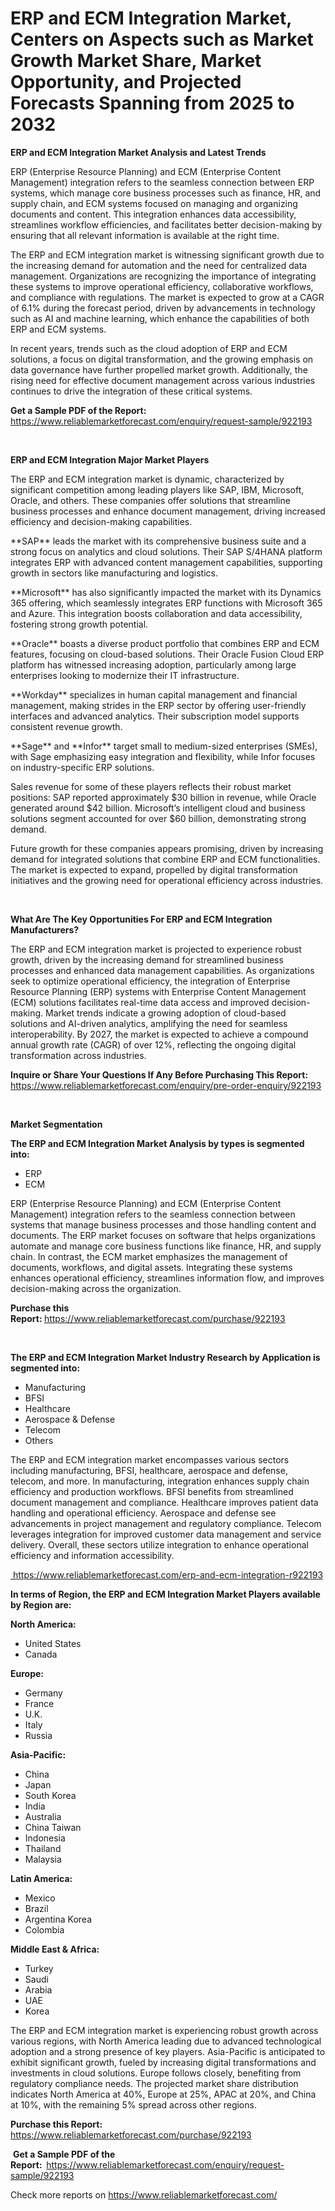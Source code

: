 <p><h1>ERP and ECM Integration Market, Centers on Aspects such as Market Growth Market Share, Market Opportunity, and Projected Forecasts Spanning from 2025 to 2032</h1></p><p><strong>ERP and ECM Integration Market Analysis and Latest Trends</strong></p>
<p><p>ERP (Enterprise Resource Planning) and ECM (Enterprise Content Management) integration refers to the seamless connection between ERP systems, which manage core business processes such as finance, HR, and supply chain, and ECM systems focused on managing and organizing documents and content. This integration enhances data accessibility, streamlines workflow efficiencies, and facilitates better decision-making by ensuring that all relevant information is available at the right time.</p><p>The ERP and ECM integration market is witnessing significant growth due to the increasing demand for automation and the need for centralized data management. Organizations are recognizing the importance of integrating these systems to improve operational efficiency, collaborative workflows, and compliance with regulations. The market is expected to grow at a CAGR of 6.1% during the forecast period, driven by advancements in technology such as AI and machine learning, which enhance the capabilities of both ERP and ECM systems.</p><p>In recent years, trends such as the cloud adoption of ERP and ECM solutions, a focus on digital transformation, and the growing emphasis on data governance have further propelled market growth. Additionally, the rising need for effective document management across various industries continues to drive the integration of these critical systems.</p></p>
<p><strong>Get a Sample PDF of the Report:&nbsp;</strong> <a href="https://www.reliablemarketforecast.com/enquiry/request-sample/922193?utm_campaign=3049&utm_medium=2&utm_source=Github&utm_content=ia&utm_term=07032025&utm_id=erp-and-ecm-integration">https://www.reliablemarketforecast.com/enquiry/request-sample/922193</a></p>
<p>&nbsp;</p>
<p><strong>ERP and ECM Integration Major Market Players</strong></p>
<p><p>The ERP and ECM integration market is dynamic, characterized by significant competition among leading players like SAP, IBM, Microsoft, Oracle, and others. These companies offer solutions that streamline business processes and enhance document management, driving increased efficiency and decision-making capabilities.</p><p>**SAP** leads the market with its comprehensive business suite and a strong focus on analytics and cloud solutions. Their SAP S/4HANA platform integrates ERP with advanced content management capabilities, supporting growth in sectors like manufacturing and logistics.</p><p>**Microsoft** has also significantly impacted the market with its Dynamics 365 offering, which seamlessly integrates ERP functions with Microsoft 365 and Azure. This integration boosts collaboration and data accessibility, fostering strong growth potential.</p><p>**Oracle** boasts a diverse product portfolio that combines ERP and ECM features, focusing on cloud-based solutions. Their Oracle Fusion Cloud ERP platform has witnessed increasing adoption, particularly among large enterprises looking to modernize their IT infrastructure.</p><p>**Workday** specializes in human capital management and financial management, making strides in the ERP sector by offering user-friendly interfaces and advanced analytics. Their subscription model supports consistent revenue growth.</p><p>**Sage** and **Infor** target small to medium-sized enterprises (SMEs), with Sage emphasizing easy integration and flexibility, while Infor focuses on industry-specific ERP solutions.</p><p>Sales revenue for some of these players reflects their robust market positions: SAP reported approximately $30 billion in revenue, while Oracle generated around $42 billion. Microsoft’s intelligent cloud and business solutions segment accounted for over $60 billion, demonstrating strong demand.</p><p>Future growth for these companies appears promising, driven by increasing demand for integrated solutions that combine ERP and ECM functionalities. The market is expected to expand, propelled by digital transformation initiatives and the growing need for operational efficiency across industries.</p></p>
<p>&nbsp;</p>
<p><strong>What Are The Key Opportunities For ERP and ECM Integration Manufacturers?</strong></p>
<p><p>The ERP and ECM integration market is projected to experience robust growth, driven by the increasing demand for streamlined business processes and enhanced data management capabilities. As organizations seek to optimize operational efficiency, the integration of Enterprise Resource Planning (ERP) systems with Enterprise Content Management (ECM) solutions facilitates real-time data access and improved decision-making. Market trends indicate a growing adoption of cloud-based solutions and AI-driven analytics, amplifying the need for seamless interoperability. By 2027, the market is expected to achieve a compound annual growth rate (CAGR) of over 12%, reflecting the ongoing digital transformation across industries.</p></p>
<p><strong>Inquire or Share Your Questions If Any Before Purchasing This Report:</strong> <a href="https://www.reliablemarketforecast.com/enquiry/pre-order-enquiry/922193?utm_campaign=3049&utm_medium=2&utm_source=Github&utm_content=ia&utm_term=07032025&utm_id=erp-and-ecm-integration">https://www.reliablemarketforecast.com/enquiry/pre-order-enquiry/922193</a></p>
<p>&nbsp;</p>
<p><strong>Market Segmentation</strong></p>
<p><strong>The ERP and ECM Integration Market Analysis by types is segmented into:</strong></p>
<p><ul><li>ERP</li><li>ECM</li></ul></p>
<p><p>ERP (Enterprise Resource Planning) and ECM (Enterprise Content Management) integration refers to the seamless connection between systems that manage business processes and those handling content and documents. The ERP market focuses on software that helps organizations automate and manage core business functions like finance, HR, and supply chain. In contrast, the ECM market emphasizes the management of documents, workflows, and digital assets. Integrating these systems enhances operational efficiency, streamlines information flow, and improves decision-making across the organization.</p></p>
<p><strong>Purchase this Report:&nbsp;</strong><a href="https://www.reliablemarketforecast.com/purchase/922193?utm_campaign=3049&utm_medium=2&utm_source=Github&utm_content=ia&utm_term=07032025&utm_id=erp-and-ecm-integration">https://www.reliablemarketforecast.com/purchase/922193</a></p>
<p>&nbsp;</p>
<p><strong>The ERP and ECM Integration Market Industry Research by Application is segmented into:</strong></p>
<p><ul><li>Manufacturing</li><li>BFSI</li><li>Healthcare</li><li>Aerospace & Defense</li><li>Telecom</li><li>Others</li></ul></p>
<p><p>The ERP and ECM integration market encompasses various sectors including manufacturing, BFSI, healthcare, aerospace and defense, telecom, and more. In manufacturing, integration enhances supply chain efficiency and production workflows. BFSI benefits from streamlined document management and compliance. Healthcare improves patient data handling and operational efficiency. Aerospace and defense see advancements in project management and regulatory compliance. Telecom leverages integration for improved customer data management and service delivery. Overall, these sectors utilize integration to enhance operational efficiency and information accessibility.</p></p>
<p><a href="https://www.reliablemarketforecast.com/erp-and-ecm-integration-r922193?utm_campaign=3049&utm_medium=2&utm_source=Github&utm_content=ia&utm_term=07032025&utm_id=erp-and-ecm-integration">&nbsp;https://www.reliablemarketforecast.com/erp-and-ecm-integration-r922193</a></p>
<p><strong>In terms of Region, the ERP and ECM Integration Market Players available by Region are:</strong></p>
<p>
    <p> <strong> North America: </strong>
        <ul>
            <li>United States</li>
            <li>Canada</li>
        </ul>
        </p> 
    <p> <strong> Europe: </strong>
        <ul>
            <li>Germany</li>
            <li>France</li>
            <li>U.K.</li>
            <li>Italy</li>
            <li>Russia</li>
        </ul>
        </p> 
    <p> <strong> Asia-Pacific: </strong>
        <ul>
            <li>China</li>
            <li>Japan</li>
            <li>South Korea</li>
            <li>India</li>
            <li>Australia</li>
            <li>China Taiwan</li>
            <li>Indonesia</li>
            <li>Thailand</li>
            <li>Malaysia</li>
        </ul>
        </p> 
    <p> <strong> Latin America: </strong>
        <ul>
            <li>Mexico</li>
            <li>Brazil</li>
            <li>Argentina Korea</li>
            <li>Colombia</li>
        </ul>
        </p> 
    <p> <strong> Middle East & Africa: </strong>
        <ul>
            <li>Turkey</li>
            <li>Saudi</li>
            <li>Arabia</li>
            <li>UAE</li>
            <li>Korea</li>
        </ul>
    </p>
    </p>
<p><p>The ERP and ECM integration market is experiencing robust growth across various regions, with North America leading due to advanced technological adoption and a strong presence of key players. Asia-Pacific is anticipated to exhibit significant growth, fueled by increasing digital transformations and investments in cloud solutions. Europe follows closely, benefiting from regulatory compliance needs. The projected market share distribution indicates North America at 40%, Europe at 25%, APAC at 20%, and China at 10%, with the remaining 5% spread across other regions.</p></p>
<p><strong>Purchase this Report: </strong><a href="https://www.reliablemarketforecast.com/purchase/922193?utm_campaign=3049&utm_medium=2&utm_source=Github&utm_content=ia&utm_term=07032025&utm_id=erp-and-ecm-integration">https://www.reliablemarketforecast.com/purchase/922193</a></p>
<p>&nbsp;<strong>Get a Sample PDF of the Report:&nbsp;&nbsp;</strong><a href="https://www.reliablemarketforecast.com/enquiry/request-sample/922193?utm_campaign=3049&utm_medium=2&utm_source=Github&utm_content=ia&utm_term=07032025&utm_id=erp-and-ecm-integration">https://www.reliablemarketforecast.com/enquiry/request-sample/922193</a></p>
<p><strong></strong></p>
<p>Check more reports on <a href="https://www.reliablemarketforecast.com/?utm_campaign=3049&utm_medium=2&utm_source=Github&utm_content=ia&utm_term=07032025&utm_id=erp-and-ecm-integration">https://www.reliablemarketforecast.com/</a></p>